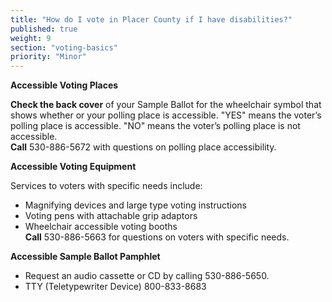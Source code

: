 ```yaml
---
title: "How do I vote in Placer County if I have disabilities?"
published: true
weight: 9
section: "voting-basics"
priority: "Minor"
---
```


**Accessible Voting Places**  

**Check the back cover** of your Sample Ballot for the wheelchair symbol that shows whether or your polling place is accessible. "YES" means the voter’s polling place is accessible. "NO" means the voter’s polling place is not accessible.  
**Call** 530-886-5672 with questions on polling place accessibility.  

**Accessible Voting Equipment**  

Services to voters with specific needs include:  
- Magnifying devices and large type voting instructions  
- Voting pens with attachable grip adaptors   
- Wheelchair accessible voting booths  
**Call** 530-886-5663 for questions on voters with specific needs.  

**Accessible Sample Ballot Pamphlet**  

- Request an audio cassette or CD by calling 530-886-5650.  
- TTY (Teletypewriter Device) 800-833-8683  
